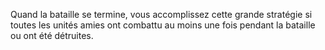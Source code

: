 Quand la bataille se termine, vous accomplissez cette grande stratégie si toutes les unités amies ont combattu au moins une fois pendant la bataille ou ont été détruites.